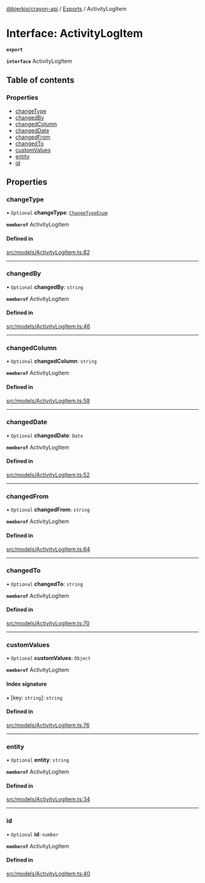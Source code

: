 [@bjerkio/crayon-api](../README.md) / [Exports](../modules.md) / ActivityLogItem

# Interface: ActivityLogItem

**`export`**

**`interface`** ActivityLogItem

## Table of contents

### Properties

- [changeType](ActivityLogItem.md#changetype)
- [changedBy](ActivityLogItem.md#changedby)
- [changedColumn](ActivityLogItem.md#changedcolumn)
- [changedDate](ActivityLogItem.md#changeddate)
- [changedFrom](ActivityLogItem.md#changedfrom)
- [changedTo](ActivityLogItem.md#changedto)
- [customValues](ActivityLogItem.md#customvalues)
- [entity](ActivityLogItem.md#entity)
- [id](ActivityLogItem.md#id)

## Properties

### changeType

• `Optional` **changeType**: [`ChangeTypeEnum`](../enums/ChangeTypeEnum.md)

**`memberof`** ActivityLogItem

#### Defined in

[src/models/ActivityLogItem.ts:82](https://github.com/bjerkio/crayon-api-js/blob/22cd66d/src/models/ActivityLogItem.ts#L82)

___

### changedBy

• `Optional` **changedBy**: `string`

**`memberof`** ActivityLogItem

#### Defined in

[src/models/ActivityLogItem.ts:46](https://github.com/bjerkio/crayon-api-js/blob/22cd66d/src/models/ActivityLogItem.ts#L46)

___

### changedColumn

• `Optional` **changedColumn**: `string`

**`memberof`** ActivityLogItem

#### Defined in

[src/models/ActivityLogItem.ts:58](https://github.com/bjerkio/crayon-api-js/blob/22cd66d/src/models/ActivityLogItem.ts#L58)

___

### changedDate

• `Optional` **changedDate**: `Date`

**`memberof`** ActivityLogItem

#### Defined in

[src/models/ActivityLogItem.ts:52](https://github.com/bjerkio/crayon-api-js/blob/22cd66d/src/models/ActivityLogItem.ts#L52)

___

### changedFrom

• `Optional` **changedFrom**: `string`

**`memberof`** ActivityLogItem

#### Defined in

[src/models/ActivityLogItem.ts:64](https://github.com/bjerkio/crayon-api-js/blob/22cd66d/src/models/ActivityLogItem.ts#L64)

___

### changedTo

• `Optional` **changedTo**: `string`

**`memberof`** ActivityLogItem

#### Defined in

[src/models/ActivityLogItem.ts:70](https://github.com/bjerkio/crayon-api-js/blob/22cd66d/src/models/ActivityLogItem.ts#L70)

___

### customValues

• `Optional` **customValues**: `Object`

**`memberof`** ActivityLogItem

#### Index signature

▪ [key: `string`]: `string`

#### Defined in

[src/models/ActivityLogItem.ts:76](https://github.com/bjerkio/crayon-api-js/blob/22cd66d/src/models/ActivityLogItem.ts#L76)

___

### entity

• `Optional` **entity**: `string`

**`memberof`** ActivityLogItem

#### Defined in

[src/models/ActivityLogItem.ts:34](https://github.com/bjerkio/crayon-api-js/blob/22cd66d/src/models/ActivityLogItem.ts#L34)

___

### id

• `Optional` **id**: `number`

**`memberof`** ActivityLogItem

#### Defined in

[src/models/ActivityLogItem.ts:40](https://github.com/bjerkio/crayon-api-js/blob/22cd66d/src/models/ActivityLogItem.ts#L40)
